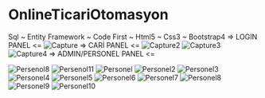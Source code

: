 # OnlineTicariOtomasyon
Sql ~ Entity Framework ~ Code First ~ Html5 ~ Css3 ~ Bootstrap4
=> LOGIN PANEL <=
![Capture](https://user-images.githubusercontent.com/62702253/112596369-c62d0600-8e1c-11eb-8441-0f39f0a8576a.PNG)
=> CARİ PANEL <=
![Capture2](https://user-images.githubusercontent.com/62702253/112596480-eeb50000-8e1c-11eb-8323-faf6e314d06b.PNG)
![Capture3](https://user-images.githubusercontent.com/62702253/112596488-efe62d00-8e1c-11eb-8b85-eea4845a1dad.PNG)
![Capture4](https://user-images.githubusercontent.com/62702253/112596494-f2488700-8e1c-11eb-86ba-a5be7ea1bd23.PNG)
=> ADMIN/PERSONEL PANEL <=

![Persenol8](https://user-images.githubusercontent.com/62702253/112596580-0f7d5580-8e1d-11eb-931b-2e15500fe0fb.PNG)
![Persenol11](https://user-images.githubusercontent.com/62702253/112596584-10ae8280-8e1d-11eb-9ac9-08a014f8e59a.PNG)
![Personel](https://user-images.githubusercontent.com/62702253/112596590-12784600-8e1d-11eb-968e-086d7f3d80c0.PNG)
![Personel2](https://user-images.githubusercontent.com/62702253/112596593-15733680-8e1d-11eb-875a-1615db6ea6c0.PNG)
![Personel3](https://user-images.githubusercontent.com/62702253/112596600-173cfa00-8e1d-11eb-9a1a-cbd1142afac4.PNG)
![Personel4](https://user-images.githubusercontent.com/62702253/112596643-2459e900-8e1d-11eb-9cf5-fbe3fa006e4c.PNG)
![Personel5](https://user-images.githubusercontent.com/62702253/112596653-291e9d00-8e1d-11eb-9ae5-8e787da103bd.PNG)
![Personel6](https://user-images.githubusercontent.com/62702253/112596662-2b80f700-8e1d-11eb-9650-4f0844148f95.PNG)
![Personel7](https://user-images.githubusercontent.com/62702253/112596675-2d4aba80-8e1d-11eb-8210-332321b5d547.PNG)
![Personel8](https://user-images.githubusercontent.com/62702253/112596681-2e7be780-8e1d-11eb-9d33-69027b558373.PNG)
![Personel9](https://user-images.githubusercontent.com/62702253/112596684-2fad1480-8e1d-11eb-8b1b-2ecb7d2b5723.PNG)
![Personel10](https://user-images.githubusercontent.com/62702253/112596688-30de4180-8e1d-11eb-8dec-7e6fd36a968c.PNG)












